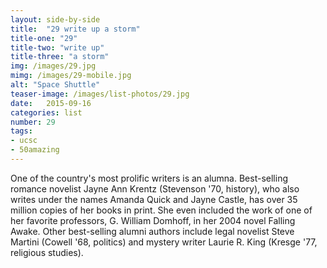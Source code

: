 ```yaml
---
layout: side-by-side
title:  "29 write up a storm"
title-one: "29"
title-two: "write up"
title-three: "a storm"
img: /images/29.jpg
mimg: /images/29-mobile.jpg
alt: "Space Shuttle"
teaser-image: /images/list-photos/29.jpg
date:   2015-09-16
categories: list
number: 29
tags:
- ucsc
- 50amazing
---
```

One of the country's most prolific writers is an alumna. Best-selling romance novelist Jayne Ann Krentz (Stevenson '70, history), who also writes under the names Amanda Quick and Jayne Castle, has over 35 million copies of her books in print. 
She even included the work of one of her favorite professors, G. William Domhoff, in her 2004 novel Falling Awake. Other best-selling alumni authors include legal novelist Steve Martini (Cowell '68, politics) and mystery writer Laurie R. King (Kresge '77, religious studies).
